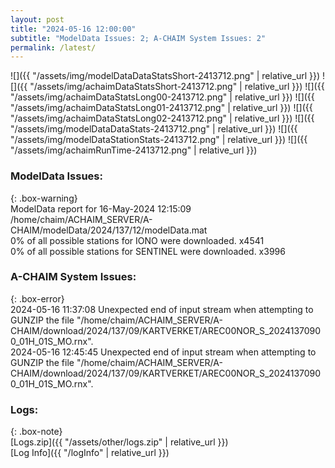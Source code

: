 ```yaml
---
layout: post
title: "2024-05-16 12:00:00"
subtitle: "ModelData Issues: 2; A-CHAIM System Issues: 2"
permalink: /latest/
---
```


![]({{ "/assets/img/modelDataDataStatsShort-2413712.png" | relative_url }})
![]({{ "/assets/img/achaimDataStatsShort-2413712.png" | relative_url }})
![]({{ "/assets/img/achaimDataStatsLong00-2413712.png" | relative_url }})
![]({{ "/assets/img/achaimDataStatsLong01-2413712.png" | relative_url }})
![]({{ "/assets/img/achaimDataStatsLong02-2413712.png" | relative_url }})
![]({{ "/assets/img/modelDataDataStats-2413712.png" | relative_url }})
![]({{ "/assets/img/modelDataStationStats-2413712.png" | relative_url }})
![]({{ "/assets/img/achaimRunTime-2413712.png" | relative_url }})


### ModelData Issues:  
  
{: .box-warning}  
 ModelData report for 16-May-2024 12:15:09   
 /home/chaim/ACHAIM_SERVER/A-CHAIM/modelData/2024/137/12/modelData.mat   
 0% of all possible stations for IONO were downloaded. x4541   
 0% of all possible stations for SENTINEL were downloaded. x3996   
  
### A-CHAIM System Issues:  
  
{: .box-error}  
2024-05-16 11:37:08 Unexpected end of input stream when attempting to GUNZIP the file "/home/chaim/ACHAIM_SERVER/A-CHAIM/download/2024/137/09/KARTVERKET/AREC00NOR_S_20241370900_01H_01S_MO.rnx".  
2024-05-16 12:45:45 Unexpected end of input stream when attempting to GUNZIP the file "/home/chaim/ACHAIM_SERVER/A-CHAIM/download/2024/137/09/KARTVERKET/AREC00NOR_S_20241370900_01H_01S_MO.rnx".  

### Logs:  
  
{: .box-note}  
[Logs.zip]({{ "/assets/other/logs.zip" | relative_url }})  
[Log Info]({{ "/logInfo" | relative_url }})  
